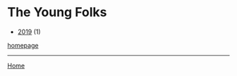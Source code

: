 # The Young Folks

  * [2019](./the-young-folks-2019.md) (1)

[homepage](https://www.theyoungfolks.com/)

----

[Home](../index.md)
